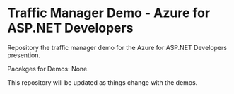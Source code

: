 # Traffic Manager Demo - Azure for ASP.NET Developers
Repository the traffic manager demo for the Azure for ASP.NET Developers presention.

Pacakges for Demos: None.

This repository will be updated as things change with the demos.
